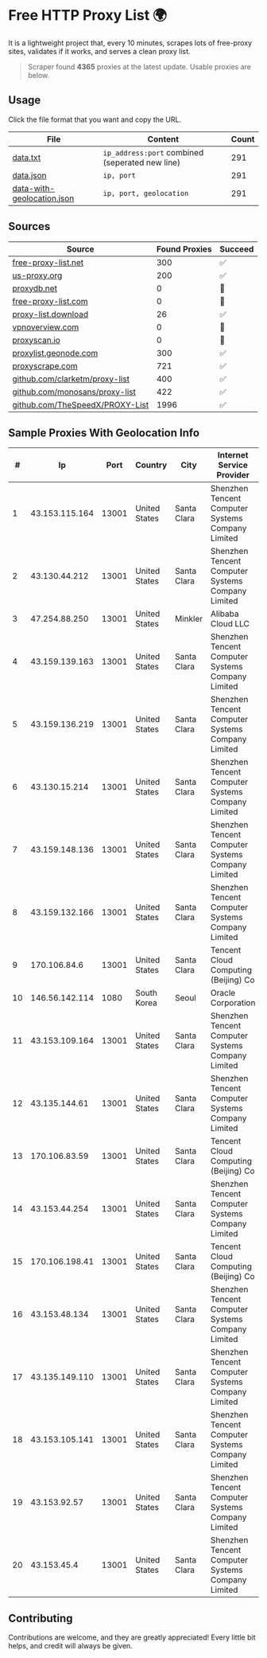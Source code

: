 
# Free HTTP Proxy List 🌍

It is a lightweight project that, every 10 minutes, scrapes lots of free-proxy sites, validates if it works, and serves a clean proxy list.


> Scraper found **4365** proxies at the latest update. Usable proxies are below.

## Usage

Click the file format that you want and copy the URL.


|File|Content|Count|
|----|-------|-----|
|[data.txt](https://raw.githubusercontent.com/themiralay/Proxy-List-World/master/data.txt)|`ip_address:port` combined (seperated new line)|291|
|[data.json](https://raw.githubusercontent.com/themiralay/Proxy-List-World/master/data.json)|`ip, port`|291|
|[data-with-geolocation.json](https://raw.githubusercontent.com/themiralay/Proxy-List-World/master/data-with-geolocation.json)|`ip, port, geolocation`|291|

## Sources

|Source|Found Proxies|Succeed|
|------|-------------|-------|
|[free-proxy-list.net](https://free-proxy-list.net)|300|✅|
|[us-proxy.org](https://www.us-proxy.org)|200|✅|
|[proxydb.net](http://proxydb.net)|0|🚫|
|[free-proxy-list.com](https://free-proxy-list.com/?page=&port=&type%5B%5D=http&type%5B%5D=https&up_time=0&search=Search)|0|🚫|
|[proxy-list.download](https://www.proxy-list.download/HTTP)|26|✅|
|[vpnoverview.com](https://vpnoverview.com/privacy/anonymous-browsing/free-proxy-servers)|0|🚫|
|[proxyscan.io](https://www.proxyscan.io)|0|🚫|
|[proxylist.geonode.com](https://proxylist.geonode.com/api/proxy-list?limit=300&page=1&sort_by=lastChecked&sort_type=desc&protocols=http,https)|300|✅|
|[proxyscrape.com](https://api.proxyscrape.com/v2/?request=displayproxies&protocol=http&timeout=10000&country=all&ssl=all&anonymity=all)|721|✅|
|[github.com/clarketm/proxy-list](https://raw.githubusercontent.com/clarketm/proxy-list/master/proxy-list-raw.txt)|400|✅|
|[github.com/monosans/proxy-list](https://raw.githubusercontent.com/monosans/proxy-list/main/proxies/http.txt)|422|✅|
|[github.com/TheSpeedX/PROXY-List](https://raw.githubusercontent.com/TheSpeedX/PROXY-List/master/http.txt)|1996|✅|


## Sample Proxies With Geolocation Info

|#|Ip|Port|Country|City|Internet Service Provider|
|-|--|----|-------|----|-------------------------|
|1|43.153.115.164|13001|United States|Santa Clara|Shenzhen Tencent Computer Systems Company Limited|
|2|43.130.44.212|13001|United States|Santa Clara|Shenzhen Tencent Computer Systems Company Limited|
|3|47.254.88.250|13001|United States|Minkler|Alibaba Cloud LLC|
|4|43.159.139.163|13001|United States|Santa Clara|Shenzhen Tencent Computer Systems Company Limited|
|5|43.159.136.219|13001|United States|Santa Clara|Shenzhen Tencent Computer Systems Company Limited|
|6|43.130.15.214|13001|United States|Santa Clara|Shenzhen Tencent Computer Systems Company Limited|
|7|43.159.148.136|13001|United States|Santa Clara|Shenzhen Tencent Computer Systems Company Limited|
|8|43.159.132.166|13001|United States|Santa Clara|Shenzhen Tencent Computer Systems Company Limited|
|9|170.106.84.6|13001|United States|Santa Clara|Tencent Cloud Computing (Beijing) Co|
|10|146.56.142.114|1080|South Korea|Seoul|Oracle Corporation|
|11|43.153.109.164|13001|United States|Santa Clara|Shenzhen Tencent Computer Systems Company Limited|
|12|43.135.144.61|13001|United States|Santa Clara|Shenzhen Tencent Computer Systems Company Limited|
|13|170.106.83.59|13001|United States|Santa Clara|Tencent Cloud Computing (Beijing) Co|
|14|43.153.44.254|13001|United States|Santa Clara|Shenzhen Tencent Computer Systems Company Limited|
|15|170.106.198.41|13001|United States|Santa Clara|Tencent Cloud Computing (Beijing) Co|
|16|43.153.48.134|13001|United States|Santa Clara|Shenzhen Tencent Computer Systems Company Limited|
|17|43.135.149.110|13001|United States|Santa Clara|Shenzhen Tencent Computer Systems Company Limited|
|18|43.153.105.141|13001|United States|Santa Clara|Shenzhen Tencent Computer Systems Company Limited|
|19|43.153.92.57|13001|United States|Santa Clara|Shenzhen Tencent Computer Systems Company Limited|
|20|43.153.45.4|13001|United States|Santa Clara|Shenzhen Tencent Computer Systems Company Limited|



## Contributing

Contributions are welcome, and they are greatly appreciated! Every
little bit helps, and credit will always be given.

